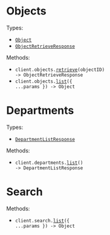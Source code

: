 # Objects

Types:

- <code><a href="./src/resources/objects.ts">Object</a></code>
- <code><a href="./src/resources/objects.ts">ObjectRetrieveResponse</a></code>

Methods:

- <code title="get /objects/{objectId}">client.objects.<a href="./src/resources/objects.ts">retrieve</a>(objectID) -> ObjectRetrieveResponse</code>
- <code title="get /objects">client.objects.<a href="./src/resources/objects.ts">list</a>({ ...params }) -> Object</code>

# Departments

Types:

- <code><a href="./src/resources/departments.ts">DepartmentListResponse</a></code>

Methods:

- <code title="get /departments">client.departments.<a href="./src/resources/departments.ts">list</a>() -> DepartmentListResponse</code>

# Search

Methods:

- <code title="get /search">client.search.<a href="./src/resources/search.ts">list</a>({ ...params }) -> Object</code>
